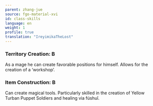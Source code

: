 ```yaml
---
parent: zhang-jue
source: fgo-material-xvi
id: class-skills
language: en
weight: 1
profile: true
translation: "IreyimikaTheLost"
---
```


### Territory Creation: B

As a mage he can create favorable positions for himself. Allows for the creation of a ‘workshop’.

### Item Construction: B

Can create magical tools. Particularly skilled in the creation of Yellow Turban Puppet Soldiers and healing via fúshuǐ.
